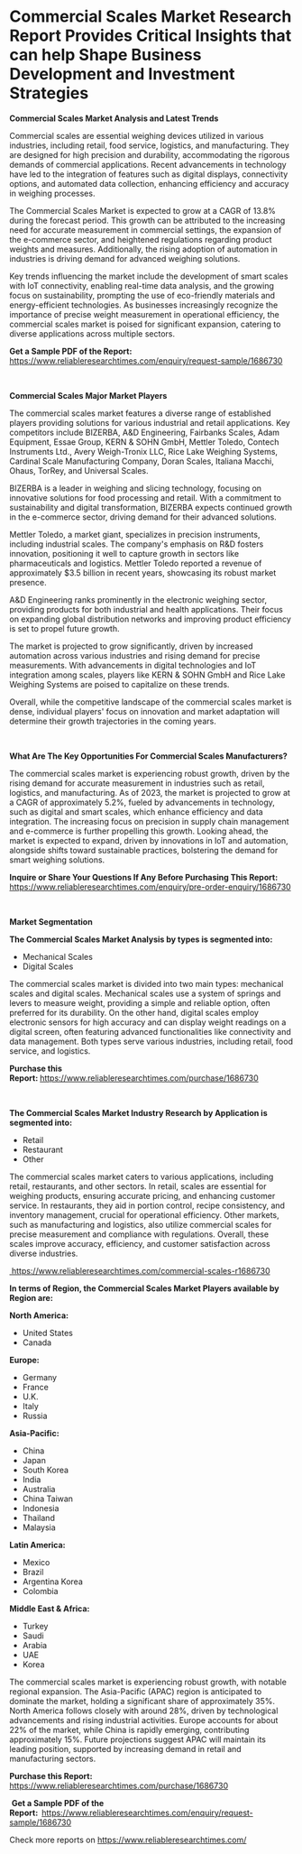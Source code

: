 <p><h1>Commercial Scales Market Research Report Provides Critical Insights that can help Shape Business Development and Investment Strategies</h1></p><p><strong>Commercial Scales Market Analysis and Latest Trends</strong></p>
<p><p>Commercial scales are essential weighing devices utilized in various industries, including retail, food service, logistics, and manufacturing. They are designed for high precision and durability, accommodating the rigorous demands of commercial applications. Recent advancements in technology have led to the integration of features such as digital displays, connectivity options, and automated data collection, enhancing efficiency and accuracy in weighing processes.</p><p>The Commercial Scales Market is expected to grow at a CAGR of 13.8% during the forecast period. This growth can be attributed to the increasing need for accurate measurement in commercial settings, the expansion of the e-commerce sector, and heightened regulations regarding product weights and measures. Additionally, the rising adoption of automation in industries is driving demand for advanced weighing solutions. </p><p>Key trends influencing the market include the development of smart scales with IoT connectivity, enabling real-time data analysis, and the growing focus on sustainability, prompting the use of eco-friendly materials and energy-efficient technologies. As businesses increasingly recognize the importance of precise weight measurement in operational efficiency, the commercial scales market is poised for significant expansion, catering to diverse applications across multiple sectors.</p></p>
<p><strong>Get a Sample PDF of the Report:&nbsp;</strong> <a href="https://www.reliableresearchtimes.com/enquiry/request-sample/1686730?utm_campaign=1933&utm_medium=2&utm_source=Github&utm_content=ia&utm_term=31122024&utm_id=commercial-scales">https://www.reliableresearchtimes.com/enquiry/request-sample/1686730</a></p>
<p>&nbsp;</p>
<p><strong>Commercial Scales Major Market Players</strong></p>
<p><p>The commercial scales market features a diverse range of established players providing solutions for various industrial and retail applications. Key competitors include BIZERBA, A&D Engineering, Fairbanks Scales, Adam Equipment, Essae Group, KERN & SOHN GmbH, Mettler Toledo, Contech Instruments Ltd., Avery Weigh-Tronix LLC, Rice Lake Weighing Systems, Cardinal Scale Manufacturing Company, Doran Scales, Italiana Macchi, Ohaus, TorRey, and Universal Scales.</p><p>BIZERBA is a leader in weighing and slicing technology, focusing on innovative solutions for food processing and retail. With a commitment to sustainability and digital transformation, BIZERBA expects continued growth in the e-commerce sector, driving demand for their advanced solutions. </p><p>Mettler Toledo, a market giant, specializes in precision instruments, including industrial scales. The company's emphasis on R&D fosters innovation, positioning it well to capture growth in sectors like pharmaceuticals and logistics. Mettler Toledo reported a revenue of approximately $3.5 billion in recent years, showcasing its robust market presence.</p><p>A&D Engineering ranks prominently in the electronic weighing sector, providing products for both industrial and health applications. Their focus on expanding global distribution networks and improving product efficiency is set to propel future growth.</p><p>The market is projected to grow significantly, driven by increased automation across various industries and rising demand for precise measurements. With advancements in digital technologies and IoT integration among scales, players like KERN & SOHN GmbH and Rice Lake Weighing Systems are poised to capitalize on these trends.</p><p>Overall, while the competitive landscape of the commercial scales market is dense, individual players' focus on innovation and market adaptation will determine their growth trajectories in the coming years.</p></p>
<p>&nbsp;</p>
<p><strong>What Are The Key Opportunities For Commercial Scales Manufacturers?</strong></p>
<p><p>The commercial scales market is experiencing robust growth, driven by the rising demand for accurate measurement in industries such as retail, logistics, and manufacturing. As of 2023, the market is projected to grow at a CAGR of approximately 5.2%, fueled by advancements in technology, such as digital and smart scales, which enhance efficiency and data integration. The increasing focus on precision in supply chain management and e-commerce is further propelling this growth. Looking ahead, the market is expected to expand, driven by innovations in IoT and automation, alongside shifts toward sustainable practices, bolstering the demand for smart weighing solutions.</p></p>
<p><strong>Inquire or Share Your Questions If Any Before Purchasing This Report:</strong> <a href="https://www.reliableresearchtimes.com/enquiry/pre-order-enquiry/1686730?utm_campaign=1933&utm_medium=2&utm_source=Github&utm_content=ia&utm_term=31122024&utm_id=commercial-scales">https://www.reliableresearchtimes.com/enquiry/pre-order-enquiry/1686730</a></p>
<p>&nbsp;</p>
<p><strong>Market Segmentation</strong></p>
<p><strong>The Commercial Scales Market Analysis by types is segmented into:</strong></p>
<p><ul><li>Mechanical Scales</li><li>Digital Scales</li></ul></p>
<p><p>The commercial scales market is divided into two main types: mechanical scales and digital scales. Mechanical scales use a system of springs and levers to measure weight, providing a simple and reliable option, often preferred for its durability. On the other hand, digital scales employ electronic sensors for high accuracy and can display weight readings on a digital screen, often featuring advanced functionalities like connectivity and data management. Both types serve various industries, including retail, food service, and logistics.</p></p>
<p><strong>Purchase this Report:&nbsp;</strong><a href="https://www.reliableresearchtimes.com/purchase/1686730?utm_campaign=1933&utm_medium=2&utm_source=Github&utm_content=ia&utm_term=31122024&utm_id=commercial-scales">https://www.reliableresearchtimes.com/purchase/1686730</a></p>
<p>&nbsp;</p>
<p><strong>The Commercial Scales Market Industry Research by Application is segmented into:</strong></p>
<p><ul><li>Retail</li><li>Restaurant</li><li>Other</li></ul></p>
<p><p>The commercial scales market caters to various applications, including retail, restaurants, and other sectors. In retail, scales are essential for weighing products, ensuring accurate pricing, and enhancing customer service. In restaurants, they aid in portion control, recipe consistency, and inventory management, crucial for operational efficiency. Other markets, such as manufacturing and logistics, also utilize commercial scales for precise measurement and compliance with regulations. Overall, these scales improve accuracy, efficiency, and customer satisfaction across diverse industries.</p></p>
<p><a href="https://www.reliableresearchtimes.com/commercial-scales-r1686730?utm_campaign=1933&utm_medium=2&utm_source=Github&utm_content=ia&utm_term=31122024&utm_id=commercial-scales">&nbsp;https://www.reliableresearchtimes.com/commercial-scales-r1686730</a></p>
<p><strong>In terms of Region, the Commercial Scales Market Players available by Region are:</strong></p>
<p>
    <p> <strong> North America: </strong>
        <ul>
            <li>United States</li>
            <li>Canada</li>
        </ul>
        </p> 
    <p> <strong> Europe: </strong>
        <ul>
            <li>Germany</li>
            <li>France</li>
            <li>U.K.</li>
            <li>Italy</li>
            <li>Russia</li>
        </ul>
        </p> 
    <p> <strong> Asia-Pacific: </strong>
        <ul>
            <li>China</li>
            <li>Japan</li>
            <li>South Korea</li>
            <li>India</li>
            <li>Australia</li>
            <li>China Taiwan</li>
            <li>Indonesia</li>
            <li>Thailand</li>
            <li>Malaysia</li>
        </ul>
        </p> 
    <p> <strong> Latin America: </strong>
        <ul>
            <li>Mexico</li>
            <li>Brazil</li>
            <li>Argentina Korea</li>
            <li>Colombia</li>
        </ul>
        </p> 
    <p> <strong> Middle East & Africa: </strong>
        <ul>
            <li>Turkey</li>
            <li>Saudi</li>
            <li>Arabia</li>
            <li>UAE</li>
            <li>Korea</li>
        </ul>
    </p>
    </p>
<p><p>The commercial scales market is experiencing robust growth, with notable regional expansion. The Asia-Pacific (APAC) region is anticipated to dominate the market, holding a significant share of approximately 35%. North America follows closely with around 28%, driven by technological advancements and rising industrial activities. Europe accounts for about 22% of the market, while China is rapidly emerging, contributing approximately 15%. Future projections suggest APAC will maintain its leading position, supported by increasing demand in retail and manufacturing sectors.</p></p>
<p><strong>Purchase this Report: </strong><a href="https://www.reliableresearchtimes.com/purchase/1686730?utm_campaign=1933&utm_medium=2&utm_source=Github&utm_content=ia&utm_term=31122024&utm_id=commercial-scales">https://www.reliableresearchtimes.com/purchase/1686730</a></p>
<p>&nbsp;<strong>Get a Sample PDF of the Report:&nbsp;&nbsp;</strong><a href="https://www.reliableresearchtimes.com/enquiry/request-sample/1686730?utm_campaign=1933&utm_medium=2&utm_source=Github&utm_content=ia&utm_term=31122024&utm_id=commercial-scales">https://www.reliableresearchtimes.com/enquiry/request-sample/1686730</a></p>
<p><strong></strong></p>
<p>Check more reports on <a href="https://www.reliableresearchtimes.com/?utm_campaign=1933&utm_medium=2&utm_source=Github&utm_content=ia&utm_term=31122024&utm_id=commercial-scales">https://www.reliableresearchtimes.com/</a></p>
